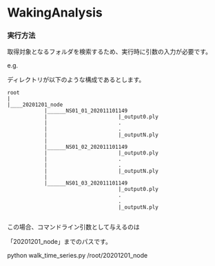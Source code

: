# WakingAnalysis
### 実行方法
取得対象となるフォルダを検索するため、実行時に引数の入力が必要です。

e.g.

ディレクトリが以下のような構成であるとします。
```
root
|
|____20201201_node
            |______NS01_01_202011101149
            |                       |_output0.ply
            |                       .
            |                       .
            |                       |_outputN.ply
            |
            |______NS01_02_202011101149
            |                       |_output0.ply
            |                       .
            |                       .
            |                       |_outputN.ply
            |
            |______NS01_03_202011101149
                                    |_output0.ply
                                    .
                                    .
                                    |_outputN.ply
            
```
この場合、コマンドライン引数として与えるのは

「20201201_node」までのパスです。


python walk_time_series.py /root/20201201_node